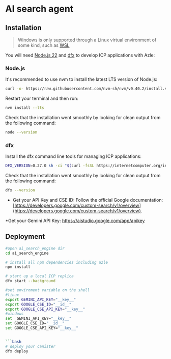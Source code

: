 # AI search agent 
## Installation

> Windows is only supported through a Linux virtual environment of some kind, such as [WSL](https://learn.microsoft.com/en-us/windows/wsl/install)

You will need [Node.js 22](#nodejs-22) and [dfx](#dfx) to develop ICP applications with Azle:

### Node.js

It's recommended to use nvm to install the latest LTS version of Node.js:

```bash
curl -o- https://raw.githubusercontent.com/nvm-sh/nvm/v0.40.2/install.sh | bash
```

Restart your terminal and then run:

```bash
nvm install --lts
```

Check that the installation went smoothly by looking for clean output from the following command:

```bash
node --version
```

### dfx

Install the dfx command line tools for managing ICP applications:

```bash
DFX_VERSION=0.27.0 sh -ci "$(curl -fsSL https://internetcomputer.org/install.sh)"
```

Check that the installation went smoothly by looking for clean output from the following command:

```bash
dfx --version

```
* Get your API Key and CSE ID: Follow the official Google documentation: [https://developers.google.com/custom-search/v1/overview](https://developers.google.com/custom-search/v1/overview).

*Get your Gemini API Key: https://aistudio.google.com/app/apikey

## Deployment


```bash
#open ai_search_engine dir
cd ai_search_engine
```

```bash
# install all npm dependencies including azle
npm install
```

```bash
# start up a local ICP replica
dfx start --background
```
```bash
#set enviroment variable on the shell
#linux
export GEMINI_API_KEY="__key__"
export GOOGLE_CSE_ID="__id__"
export GOOGLE_CSE_API_KEY="__key__" 
#windows
set  GEMINI_API_KEY="__key__"
set GOOGLE_CSE_ID="__id__"
set GOOGLE_CSE_API_KEY="__key__" 


```bash
# deploy your canister
dfx deploy
```


```
